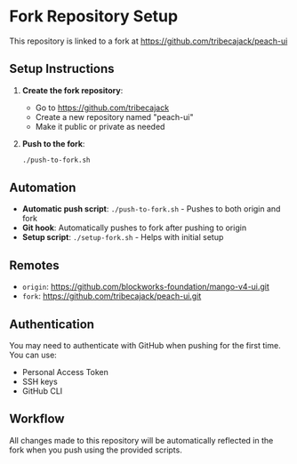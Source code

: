 # Fork Repository Setup

This repository is linked to a fork at https://github.com/tribecajack/peach-ui

## Setup Instructions

1. **Create the fork repository**:

   - Go to https://github.com/tribecajack
   - Create a new repository named "peach-ui"
   - Make it public or private as needed

2. **Push to the fork**:
   ```bash
   ./push-to-fork.sh
   ```

## Automation

- **Automatic push script**: `./push-to-fork.sh` - Pushes to both origin and fork
- **Git hook**: Automatically pushes to fork after pushing to origin
- **Setup script**: `./setup-fork.sh` - Helps with initial setup

## Remotes

- `origin`: https://github.com/blockworks-foundation/mango-v4-ui.git
- `fork`: https://github.com/tribecajack/peach-ui.git

## Authentication

You may need to authenticate with GitHub when pushing for the first time. You can use:

- Personal Access Token
- SSH keys
- GitHub CLI

## Workflow

All changes made to this repository will be automatically reflected in the fork when you push using the provided scripts.

